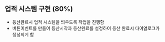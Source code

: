 ## 업적 시스템 구현 (80%)

+ 등산완료시 업적 시스템을 띄우도록 작업을 진행함
+ 버튼이벤트를 만들어 등산시작과 등산완료를 설정하여 등산 완료시 다이얼로그가 생성되게 함
